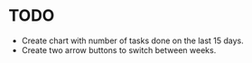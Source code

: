 # TODO

- Create chart with number of tasks done on the last 15 days.
- Create two arrow buttons to switch between weeks.
